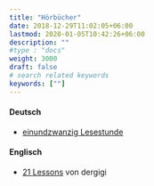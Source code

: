 ```yaml
---
title: "Hörbücher"
date: 2018-12-29T11:02:05+06:00
lastmod: 2020-01-05T10:42:26+06:00
description: ""
#type : "docs"
weight: 3000
draft: false
# search related keywords
keywords: [""]
---
```

  
#### Deutsch

- [einundzwanzig Lesestunde](https://einundzwanzig.space/podcast/lesestunde/)

#### Englisch

- [21 Lessons](https://21lessons.com/audio) von dergigi